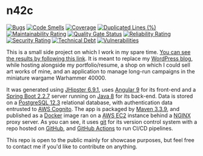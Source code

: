 # n42c

[![Bugs](https://sonarcloud.io/api/project_badges/measure?project=lmagitem_n42c&metric=bugs)](https://sonarcloud.io/dashboard?id=lmagitem_n42c)
[![Code Smells](https://sonarcloud.io/api/project_badges/measure?project=lmagitem_n42c&metric=code_smells)](https://sonarcloud.io/dashboard?id=lmagitem_n42c)
[![Coverage](https://sonarcloud.io/api/project_badges/measure?project=lmagitem_n42c&metric=coverage)](https://sonarcloud.io/dashboard?id=lmagitem_n42c)
[![Duplicated Lines (%)](https://sonarcloud.io/api/project_badges/measure?project=lmagitem_n42c&metric=duplicated_lines_density)](https://sonarcloud.io/dashboard?id=lmagitem_n42c)
[![Maintainability Rating](https://sonarcloud.io/api/project_badges/measure?project=lmagitem_n42c&metric=sqale_rating)](https://sonarcloud.io/dashboard?id=lmagitem_n42c)
[![Quality Gate Status](https://sonarcloud.io/api/project_badges/measure?project=lmagitem_n42c&metric=alert_status)](https://sonarcloud.io/dashboard?id=lmagitem_n42c)
[![Reliability Rating](https://sonarcloud.io/api/project_badges/measure?project=lmagitem_n42c&metric=reliability_rating)](https://sonarcloud.io/dashboard?id=lmagitem_n42c)
[![Security Rating](https://sonarcloud.io/api/project_badges/measure?project=lmagitem_n42c&metric=security_rating)](https://sonarcloud.io/dashboard?id=lmagitem_n42c)
[![Technical Debt](https://sonarcloud.io/api/project_badges/measure?project=lmagitem_n42c&metric=sqale_index)](https://sonarcloud.io/dashboard?id=lmagitem_n42c)
[![Vulnerabilities](https://sonarcloud.io/api/project_badges/measure?project=lmagitem_n42c&metric=vulnerabilities)](https://sonarcloud.io/dashboard?id=lmagitem_n42c)

This is a small side project on which I work in my spare
time. [You can see the results by following this link](https://n42c.com). It is meant to replace
my [WordPress blog](https://n42c.net), while hosting alongside my portfolio/resume, a shop on which I could sell art
works of mine, and an application to manage long-run campaigns in the miniature wargame Warhammer 40000.

It was generated using [JHipster 6.9.1](https://www.jhipster.tech/documentation-archive/v6.9.1),
uses [Angular 9](https://v9.angular.io/docs) for its front-end and
a [Spring Boot 2.2.7](https://spring.io/blog/2020/05/07/spring-boot-2-2-7-available-now) server running
on [Java 8](https://www.oracle.com/java/technologies/java8.html) for its back-end. Data is stored on
a [PostgreSQL 12.3](https://www.postgresql.org/about/) relational database, with authentication data entrusted
to [AWS Cognito](https://aws.amazon.com/fr/cognito/). The app is packaged by [Maven 3.3.9](https://maven.apache.org/),
and published as a [Docker](https://www.docker.com/) image ran on a [AWS EC2](https://aws.amazon.com/fr/ec2/) instance
behind a [NGINX](https://www.nginx.com/) proxy server. As you can see, it uses [git](https://git-scm.com/) for its
version control system with a repo hosted on [GitHub](https://github.com/),
and [GitHub Actions](https://github.com/features/actions) to run CI/CD pipelines.

This repo is open to the public mainly for showcase purposes, but feel free to contact me if you'd like to contribute on
anything.